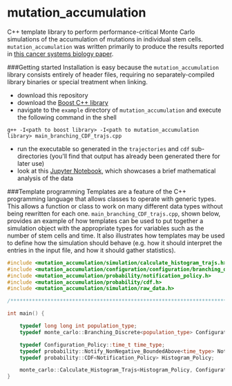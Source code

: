 # mutation_accumulation
C++ template library to perform performance-critical Monte Carlo simulations of the accumulation of mutations in individual stem cells.  `mutation_accumulation` was written primarily to produce the results reported in [this cancer systems biology paper](http://journals.plos.org/ploscompbiol/article?id=10.1371/journal.pcbi.1003802). 

###Getting started
Installation is easy because the `mutation_accumulation` library consists entirely of header files, requiring no separately-compiled library binaries or special treatment when linking.

* download this repository
* download the [Boost C++ library](http://www.boost.org/) 
* navigate to the `example` directory of `mutation_accumulation` and execute the following command in the shell
```unix
g++ -I<path to boost library> -I<path to mutation_accumulation library> main_branching_CDF_trajs.cpp
```
* run the executable so generated in the `trajectories` and `cdf` sub-directories (you'll find that output has already been generated there for later use)
* look at this [Jupyter Notebook](), which showcases a brief mathematical analysis of the data

###Template programming
Templates are a feature of the C++ programming language that allows classes to operate with generic types. This allows a function or class to work on many different data types without being rewritten for each one. `main_branching_CDF_trajs.cpp`, shown below, provides an example of how templates can be used to put together a simulation object with the appropriate types for variables such as the number of stem cells and time. It also illustrates how templates may be used to define how the simulation should behave (e.g. how it should interpret the entries in the input file, and how it should gather statistics). 
```C++
#include <mutation_accumulation/simulation/calculate_histogram_trajs.h> 
#include <mutation_accumulation/configuration/configuration/branching_discrete.h> 
#include <mutation_accumulation/probability/notification_policy.h> 
#include <mutation_accumulation/probability/cdf.h> 
#include <mutation_accumulation/simulation/raw_data.h>

/*************************************************************************/

int main() {

    typedef long long int population_type;
    typedef monte_carlo::Branching_Discrete<population_type> Configuration_Policy;

    typedef Configuration_Policy::time_t time_type;
    typedef probability::Notify_NonNegative_BoundedAbove<time_type> Notification_Policy;
    typedef probability::CDF<Notification_Policy> Histogram_Policy;

    monte_carlo::Calculate_Histogram_Trajs<Histogram_Policy, Configuration_Policy, monte_carlo::Raw_Data_Null, monte_carlo::Read_NonHomeostasis_Policy>::implement();
}
```

